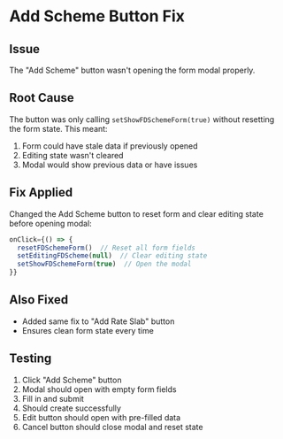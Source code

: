 # Add Scheme Button Fix

## Issue
The "Add Scheme" button wasn't opening the form modal properly.

## Root Cause
The button was only calling `setShowFDSchemeForm(true)` without resetting the form state. This meant:
1. Form could have stale data if previously opened
2. Editing state wasn't cleared
3. Modal would show previous data or have issues

## Fix Applied
Changed the Add Scheme button to reset form and clear editing state before opening modal:

```javascript
onClick={() => {
  resetFDSchemeForm()  // Reset all form fields
  setEditingFDScheme(null)  // Clear editing state
  setShowFDSchemeForm(true)  // Open the modal
}}
```

## Also Fixed
- Added same fix to "Add Rate Slab" button
- Ensures clean form state every time

## Testing
1. Click "Add Scheme" button
2. Modal should open with empty form fields
3. Fill in and submit
4. Should create successfully
5. Edit button should open with pre-filled data
6. Cancel button should close modal and reset state

